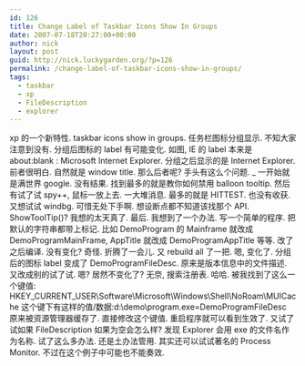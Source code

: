 ```yaml
---
id: 126
title: Change Label of Taskbar Icons Show In Groups
date: 2007-07-18T20:27:00+00:00
author: nick
layout: post
guid: http://nick.luckygarden.org/?p=126
permalink: /change-label-of-taskbar-icons-show-in-groups/
tags:
  - taskbar
  - xp
  - FileDescription
  - explorer
---
```

xp 的一个新特性. taskbar icons show in groups. 任务栏图标分组显示. 不知大家注意到没有. 分组后图标的 label 有可能变化. 如图, IE 的 label 本来是 about:blank : Microsoft Internet Explorer. 分组之后显示的是 Internet Explorer. 前者很明白. 自然就是 window title. 那么后者呢? 手头有这么个问题. 
<img alt="" src="http://p.blog.csdn.net/images/p_blog_csdn_net/ArCoolGG/b.PNG" />_<img alt="" src="http://p.blog.csdn.net/images/p_blog_csdn_net/ArCoolGG/a.PNG" />
一开始就是满世界 google. 没有结果. 找到最多的就是教你如何禁用 balloon tooltip. 然后有试了试 spy++, 鼠标一放上去. 一大堆消息. 最多的就是 HITTEST. 也没有收获. 又想试试 windbg. 可惜无处下手啊. 想设断点都不知道该找那个 API. ShowToolTip()? 我想的太天真了. 最后. 我想到了一个办法. 写一个简单的程序. 把默认的字符串都带上标记. 比如 DemoProgram 的 Mainframe 就改成 DemoProgramMainFrame, AppTitle 就改成 DemoProgramAppTitle 等等. 改了之后编译. 没有变化? 奇怪. 折腾了一会儿. 又 rebuild all 了一把. 嗯, 变化了. 分组后的图标 label 变成了 DemoProgramFileDesc. 原来是版本信息中的文件描述. 又改成别的试了试. 嗯? 居然不变化了? 无奈, 搜索注册表. 哈哈. 被我找到了这么一个键值:
 HKEY_CURRENT_USER\Software\Microsoft\Windows\Shell\NoRoam\MUICache 这个键下有这样的值/数据:d:\demo\program.exe=DemoProgramFileDesc
原来被资源管理器缓存了. 直接修改这个键值. 重启程序就可以看到生效了. 又试了试如果 FileDescription 如果为空会怎么样? 发现 Explorer 会用 exe 的文件名作为名称. 
试了这么多办法. 还是土办法管用. 其实还可以试试著名的 Process Monitor. 不过在这个例子中可能也不能奏效.  
